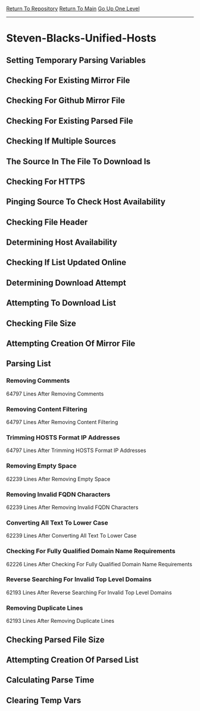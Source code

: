[Return To Repository](https://github.com/deathbybandaid/piholeparser/)
[Return To Main](https://github.com/deathbybandaid/piholeparser/blob/master/RecentRunLogs/Mainlog.md)
[Go Up One Level](https://github.com/deathbybandaid/piholeparser/blob/master/RecentRunLogs/TopLevelScripts/30-Processing-External-Blacklists.md)
____________________________________
# Steven-Blacks-Unified-Hosts
## Setting Temporary Parsing Variables
## Checking For Existing Mirror File
## Checking For Github Mirror File
## Checking For Existing Parsed File
## Checking If Multiple Sources
## The Source In The File To Download Is
## Checking For HTTPS
## Pinging Source To Check Host Availability
## Checking File Header
## Determining Host Availability
## Checking If List Updated Online
## Determining Download Attempt
## Attempting To Download List
## Checking File Size
## Attempting Creation Of Mirror File
## Parsing List
### Removing Comments
64797 Lines After Removing Comments
### Removing Content Filtering
64797 Lines After Removing Content Filtering
### Trimming HOSTS Format IP Addresses
64797 Lines After Trimming HOSTS Format IP Addresses
### Removing Empty Space
62239 Lines After Removing Empty Space
### Removing Invalid FQDN Characters
62239 Lines After Removing Invalid FQDN Characters
### Converting All Text To Lower Case
62239 Lines After Converting All Text To Lower Case
### Checking For Fully Qualified Domain Name Requirements
62226 Lines After Checking For Fully Qualified Domain Name Requirements
### Reverse Searching For Invalid Top Level Domains
62193 Lines After Reverse Searching For Invalid Top Level Domains
### Removing Duplicate Lines
62193 Lines After Removing Duplicate Lines
## Checking Parsed File Size
## Attempting Creation Of Parsed List
## Calculating Parse Time
## Clearing Temp Vars

